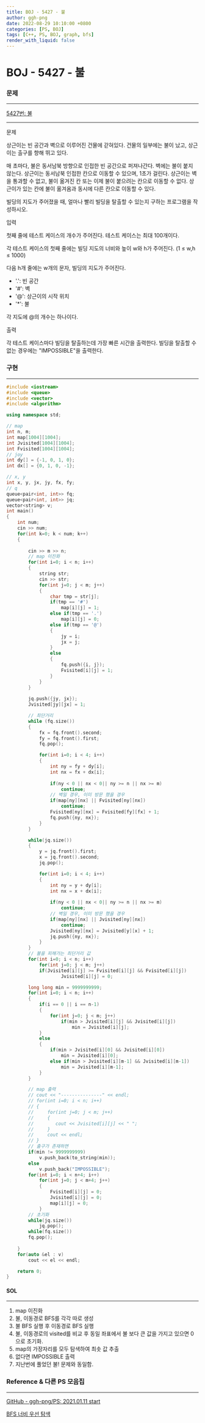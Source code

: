 ```yaml
---
title: BOJ - 5427 - 불
author: ggh-png
date: 2022-08-29 10:10:00 +0800
categories: [PS, BOJ]
tags: [C++, PS, BOJ, graph, bfs]
render_with_liquid: false
---
```

# BOJ - 5427 - 불

### 문제

---

[5427번: 불](https://www.acmicpc.net/problem/5427)

---

문제

상근이는 빈 공간과 벽으로 이루어진 건물에 갇혀있다. 건물의 일부에는 불이 났고, 상근이는 출구를 향해 뛰고 있다.

매 초마다, 불은 동서남북 방향으로 인접한 빈 공간으로 퍼져나간다. 벽에는 불이 붙지 않는다. 상근이는 동서남북 인접한 칸으로 이동할 수 있으며, 1초가 걸린다. 상근이는 벽을 통과할 수 없고, 불이 옮겨진 칸 또는 이제 불이 붙으려는 칸으로 이동할 수 없다. 상근이가 있는 칸에 불이 옮겨옴과 동시에 다른 칸으로 이동할 수 있다.

빌딩의 지도가 주어졌을 때, 얼마나 빨리 빌딩을 탈출할 수 있는지 구하는 프로그램을 작성하시오.

입력

첫째 줄에 테스트 케이스의 개수가 주어진다. 테스트 케이스는 최대 100개이다.

각 테스트 케이스의 첫째 줄에는 빌딩 지도의 너비와 높이 w와 h가 주어진다. (1 ≤ w,h ≤ 1000)

다음 h개 줄에는 w개의 문자, 빌딩의 지도가 주어진다.

- '.': 빈 공간
- '#': 벽
- '@': 상근이의 시작 위치
- '*': 불

각 지도에 @의 개수는 하나이다.

출력

각 테스트 케이스마다 빌딩을 탈출하는데 가장 빠른 시간을 출력한다. 빌딩을 탈출할 수 없는 경우에는 "IMPOSSIBLE"을 출력한다.

### 구현

---

```cpp
#include <iostream>
#include <queue>
#include <vector>
#include <algorithm>

using namespace std;

// map
int n, m;
int map[1004][1004];
int Jvisited[1004][1004];
int Fvisited[1004][1004];
// joy
int dy[] = {-1, 0, 1, 0};
int dx[] = {0, 1, 0, -1};

// x, y
int x, y, jx, jy, fx, fy;
// q 
queue<pair<int, int>> fq;
queue<pair<int, int>> jq;
vector<string> v;
int main()
{
    int num;
    cin >> num;
    for(int k=0; k < num; k++)
    {
        
        cin >> m >> n;
        // map 이진화 
        for(int i=0; i < n; i++)
        {
            string str;
            cin >> str;
            for(int j=0; j < m; j++)
            {
                char tmp = str[j];
                if(tmp == '#')
                    map[i][j] = 1;
                else if(tmp == '.')
                    map[i][j] = 0;
                else if(tmp == '@')
                {
                    jy = i;
                    jx = j;
                }
                else
                {
                    fq.push({i, j});
                    Fvisited[i][j] = 1;
                }
            }
        }
        
        jq.push({jy, jx});
        Jvisited[jy][jx] = 1;

        // 최단거리 
        while (fq.size())
        {
            fx = fq.front().second;
            fy = fq.front().first;
            fq.pop();

            for(int i=0; i < 4; i++)
            {
                int ny = fy + dy[i];
                int nx = fx + dx[i];
                
                if(ny < 0 || nx < 0|| ny >= n || nx >= m)
                    continue;
                // 벽일 경우, 이미 방문 했을 경우 
                if(map[ny][nx] || Fvisited[ny][nx])
                    continue;
                Fvisited[ny][nx] = Fvisited[fy][fx] + 1;
                fq.push({ny, nx});
            }
        }

        while(jq.size())
        {
            y = jq.front().first;
            x = jq.front().second;
            jq.pop();

            for(int i=0; i < 4; i++)
            {
                int ny = y + dy[i];
                int nx = x + dx[i];
                
                if(ny < 0 || nx < 0|| ny >= n || nx >= m)
                    continue;    
                // 벽일 경우, 이미 방문 했을 경우 
                if(map[ny][nx] || Jvisited[ny][nx])
                    continue;
                Jvisited[ny][nx] = Jvisited[y][x] + 1;
                jq.push({ny, nx});
            }
        }
        // 불을 피해가는 최단거리 값
        for(int i=0; i < n; i++)
            for(int j=0; j < m; j++)
            if(Jvisited[i][j] >= Fvisited[i][j] && Fvisited[i][j])
                    Jvisited[i][j] = 0;    

        long long min = 9999999999;
        for(int i=0; i < n; i++)
        {
            if(i == 0 || i == n-1)
            {
                for(int j=0; j < m; j++)
                    if(min > Jvisited[i][j] && Jvisited[i][j])
                        min = Jvisited[i][j];
            }
            else
            {
                if(min > Jvisited[i][0] && Jvisited[i][0])
                    min = Jvisited[i][0];
                else if(min > Jvisited[i][m-1] && Jvisited[i][m-1])
                    min = Jvisited[i][m-1];
            }
        }

        // map 출력
        // cout << "---------------" << endl;
        // for(int i=0; i < n; i++)
        // {
        //     for(int j=0; j < m; j++)
        //     {
        //        cout << Jvisited[i][j] << " ";
        //     }   
        //     cout << endl;
        // }
        // 출구가 존재하면
        if(min != 9999999999)
            v.push_back(to_string(min));
        else
            v.push_back("IMPOSSIBLE");
        for(int i=0; i < n+4; i++)
            for(int j=0; j < m+4; j++)
            {
                Fvisited[i][j] = 0;
                Jvisited[i][j] = 0;
                map[i][j] = 0;
            }
        // 초기화      
        while(jq.size())
            jq.pop();
        while(fq.size())
        fq.pop();
        
    }
    for(auto &el : v)
        cout << el << endl;

    return 0;
}
```

#### SOL

---

1. map 이진화
2. 불, 이동경로  BFS를 각각 따로 생성 
3. 불 BFS 실행 후 이동경로 BFS 실행
4. 불, 이동경로의 visited를 비교 후 동일 좌표에서 불 보다 큰 값을 가지고 있으면 0으로 초기화.
5. map의 가장자리를 모두 탐색하여 최솟 값 추출 
6. 없다면 IMPOSSIBLE 출력
7. 지난번에 풀었던 불! 문제와 동일함.

### Reference & 다른 PS 모음집

---

[GitHub - ggh-png/PS: 2021.01.11 start](https://github.com/ggh-png/PS)

[BFS 너비 우선 탐색](https://ggh-png.github.io/posts/bfs/)
